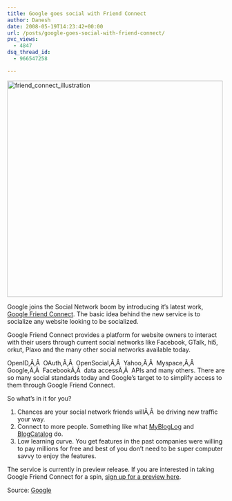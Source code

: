 ```yaml
---
title: Google goes social with Friend Connect
author: Danesh
date: 2008-05-19T14:23:42+00:00
url: /posts/google-goes-social-with-friend-connect/
pvc_views:
  - 4847
dsq_thread_id:
  - 966547258

---
```

[<img loading="lazy" src="http://farm3.static.flickr.com/2280/2504751549_fbbf0a5b43.jpg" alt="friend_connect_illustration" width="499" height="500" />][1]

Google joins the Social Network boom by introducing it&#8217;s latest work, [Google Friend Connect][2]. The basic idea behind the new service is to socialize any website looking to be socialized.

Google Friend Connect provides a platform for website owners to interact with their users through current social networks like Facebook, GTalk, hi5, orkut, Plaxo and the many other social networks available today.

OpenID,Ã‚Â  OAuth,Ã‚Â  OpenSocial,Ã‚Â  Yahoo,Ã‚Â  Myspace,Ã‚Â  Google,Ã‚Â  FacebookÃ‚Â  data accessÃ‚Â  APIs and many others. There are so many social standards today and Google&#8217;s target to to simplify access to them through Google Friend Connect.

So what&#8217;s in it for you?

  1. Chances are your social network friends willÃ‚Â  be driving new traffic your way.
  2. Connect to more people. Something like what [MyBlogLog][3] and [BlogCatalog][4] do.
  3. Low learning curve. You get features in the past companies were willing to pay millions for free and best of you don&#8217;t need to be super computer savvy to enjoy the features.

The service is currently in preview release. If you are interested in taking Google Friend Connect for a spin, [sign up for a preview here][2].

Source: [Google][5]

 [1]: http://www.flickr.com/photos/dannyportal/2504751549/ "friend_connect_illustration by Danesh Manoharan, on Flickr"
 [2]: http://www.google.com/friendconnect/
 [3]: http://www.mybloglog.com
 [4]: http://www.blogcatalog.com/
 [5]: http://www.google.com/intl/en/press/annc/20080512_friend_connect.html
